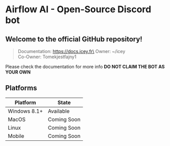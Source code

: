 # Airflow AI - Open-Source Discord bot
## Welcome to the official GitHub repository!

> Documentation: https://docs.icey.fr\
> Owner: ~/icey\
> Co-Owner: Tomekjestfajny1

Please check the documentation for more info
**DO NOT CLAIM THE BOT AS YOUR OWN**

## Platforms
| Platform | State |
| ----------- | ----------- |
| Windows 8.1+ | Available |
| MacOS | Coming Soon |
| Linux | Coming Soon |
| Mobile | Coming Soon |
